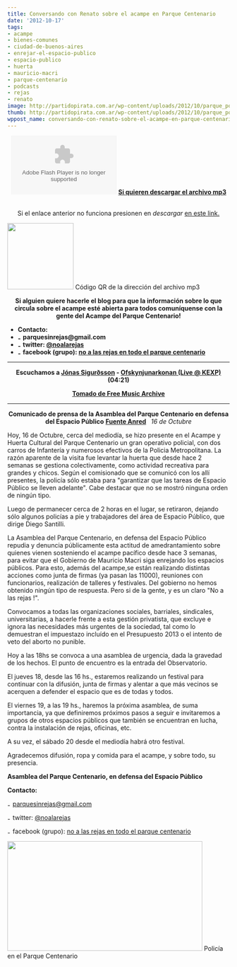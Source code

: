 ```yaml
---
title: Conversando con Renato sobre el acampe en Parque Centenario
date: '2012-10-17'
tags:
- acampe
- bienes-comunes
- ciudad-de-buenos-aires
- enrejar-el-espacio-publico
- espacio-publico
- huerta
- mauricio-macri
- parque-centenario
- podcasts
- rejas
- renato
image: http://partidopirata.com.ar/wp-content/uploads/2012/10/parque_polis.jpg
thumb: http://partidopirata.com.ar/wp-content/uploads/2012/10/parque_polis-150x150.jpg
wppost_name: conversando-con-renato-sobre-el-acampe-en-parque-centenario
---
```


<center><object id="player1503561" width="240" height="133" classid="clsid:d27cdb6e-ae6d-11cf-96b8-444553540000" codebase="http://download.macromedia.com/pub/shockwave/cabs/flash/swflash.cab#version=6,0,40,0"><param name="AllowScriptAccess" value="always" /><param name="allowFullScreen" value="true" /><param name="wmode" value="transparent" /><param name="src" value="http://www.ivoox.com/playerivoox_ee_1503561_1.html" /><param name="allowfullscreen" value="true" /><param name="allowscriptaccess" value="always" /><embed id="player1503561" width="240" height="133" type="application/x-shockwave-flash" src="http://www.ivoox.com/playerivoox_ee_1503561_1.html" AllowScriptAccess="always" allowFullScreen="true" wmode="transparent" allowfullscreen="true" allowscriptaccess="always" /></object>
<strong><a href="http://www.ivoox.com/conversando-renato-desde-acampe-parque_md_1503561_1.mp3" target="_blank">Si quieren descargar el archivo mp3</a></strong></center>&nbsp;
<p style="text-align: center;">Si el enlace anterior no funciona presionen en <em>descargar </em> <a href="http://www.ivoox.com/conversando-renato-desde-acampe-parque-audios-mp3_rf_1503561_1.html" target="_blank">en este link.</a></p>


<a href="http://partidopirata.com.ar/wp-content/uploads/2012/10/chart6.png"><img class="size-full wp-image-6892" title="chart" src="http://partidopirata.com.ar/wp-content/uploads/2012/10/chart6.png" alt="" width="150" height="150" /></a> Código QR de la dirección del archivo mp3

<p style="text-align: center;"><strong>Si alguien quiere hacerle el blog para que la información sobre lo que circula sobre el acampe esté abierta para todos comuníquense con la gente del Acampe del Parque Centenario!</strong></p>

<ul>
	<li><strong>Contacto:</strong></li>
	<li><strong><img src="http://anred.org/squelettes-dist/puce.gif" alt="-" width="8" height="11" /> parquesinrejas@gmail.com</strong></li>
	<li><strong><img src="http://anred.org/squelettes-dist/puce.gif" alt="-" width="8" height="11" /> twitter: <a href="https://twitter.com/noalasrejas" rel="external">@noalarejas</a></strong></li>
	<li><strong><img src="http://anred.org/squelettes-dist/puce.gif" alt="-" width="8" height="11" /> facebook (grupo): <a href="http://www.facebook.com/groups/348242978595642/" rel="external">no a las rejas en todo el parque centenario</a></strong></li>
</ul>

<hr />
<p style="text-align: center;"><strong>Escuchamos a <a href="http://freemusicarchive.org/music/Jnas_Sigursson/" target="_blank">Jónas Sigurðsson</a> - <a href="http://freemusicarchive.org/music/Jnas_Sigursson/KEXP_in_Iceland_Oct_2010_1456/Ofskynjunarkonan" target="_blank"> Ofskynjunarkonan (Live @ KEXP) </a> (04:21)</strong></p>
<p style="text-align: center;"><strong><a href="http://freemusicarchive.org/music/Jnas_Sigursson/" target="_blank">Tomado de Free Music Archive</a></strong></p>


<hr />
<p style="text-align: center;"><strong>Comunicado de prensa de la Asamblea del Parque Centenario en defensa del Espacio Público</strong>
<strong><a href="http://anred.org/spip.php?breve7950" data-blogger-escaped-target="_blank">Fuente Anred</a></strong> <strong> </strong>
<em>16 de Octubre</em></p>
Hoy, 16 de Octubre, cerca del mediodía, se hizo presente en el Acampe y Huerta Cultural del Parque Centenario un gran operativo policial, con dos carros de Infantería y numerosos efectivos de la Policia Metropolitana. La razón aparente de la visita fue levantar la huerta que desde hace 2 semanas se gestiona colectivamente, como actividad recreativa para grandes y chicos. Según el comisionado que se comunicó con los allí presentes, la policía sólo estaba para "garantizar que las tareas de Espacio Público se lleven adelante". Cabe destacar que no se mostró ninguna orden de ningún tipo.

Luego de permanecer cerca de 2 horas en el lugar, se retiraron, dejando sólo algunos policías a pie y trabajadores del área de Espacio Público, que dirige Diego Santilli.

La Asamblea del Parque Centenario, en defensa del Espacio Público repudia y denuncia públicamente esta actitud de amedrantamiento sobre quienes vienen sosteniendo el acampe pacífico desde hace 3 semanas, para evitar que el Gobierno de Mauricio Macri siga enrejando los espacios públicos. Para esto, además del acampe,se están realizando distintas acciones como junta de firmas (ya pasan las 11000), reuniones con funcionarios, realización de talleres y festivales. Del gobierno no hemos obtenido ningún tipo de respuesta. Pero si de la gente, y es un claro "No a las rejas !".

Convocamos a todas las organizaciones sociales, barriales, sindicales, universitarias, a hacerle frente a esta gestión privatista, que excluye e ignora las necesidades más urgentes de la sociedad, tal como lo demuestran el impuestazo incluído en el Presupuesto 2013 o el intento de veto del aborto no punible.

Hoy a las 18hs se convoca a una asamblea de urgencia, dada la gravedad de los hechos. El punto de encuentro es la entrada del Observatorio.

El jueves 18, desde las 16 hs., estaremos realizando un festival para continuar con la difusión, junta de firmas y alentar a que más vecinos se acerquen a defender el espacio que es de todas y todos.

El viernes 19, a las 19 hs., haremos la próxima asamblea, de suma importancia, ya que definiremos próximos pasos a seguir e invitaremos a grupos de otros espacios públicos que también se encuentran en lucha, contra la instalación de rejas, oficinas, etc.

A su vez, el sábado 20 desde el mediodía habrá otro festival.

Agradecemos difusión, ropa y comida para el acampe, y sobre todo, su presencia.

<strong>Asamblea del Parque Centenario, en defensa del Espacio Público </strong>

<strong>Contacto:</strong>

<img src="http://anred.org/squelettes-dist/puce.gif" alt="-" width="8" height="11" /> parquesinrejas@gmail.com

<img src="http://anred.org/squelettes-dist/puce.gif" alt="-" width="8" height="11" /> twitter: <a href="https://twitter.com/noalasrejas" rel="external">@noalarejas</a>

<img src="http://anred.org/squelettes-dist/puce.gif" alt="-" width="8" height="11" /> facebook (grupo): <a href="http://www.facebook.com/groups/348242978595642/" rel="external">no a las rejas en todo el parque centenario</a>

<a href="http://partidopirata.com.ar/wp-content/uploads/2012/10/parque_polis.jpg"><img class="size-full wp-image-6890" title="parque_polis" src="http://partidopirata.com.ar/wp-content/uploads/2012/10/parque_polis.jpg" alt="" width="442" height="248" /></a> Policía en el Parque Centenario

